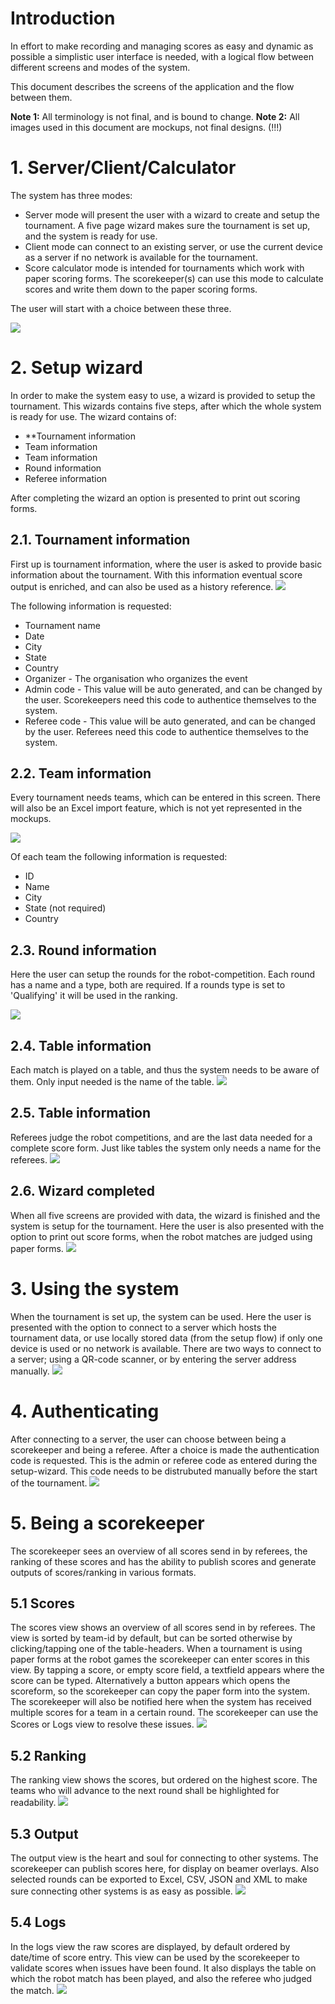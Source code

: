 # Introduction
In effort to make recording and managing scores as easy and dynamic as possible a simplistic user interface is needed, with a logical flow between different screens and modes of the system. 

This document describes the screens of the application and the flow between them.

**Note 1:** All terminology is not final, and is bound to change.
**Note 2:** All images used in this document are mockups, not final designs. (!!!)

# 1. Server/Client/Calculator

The system has three modes:
* Server mode will present the user with a wizard to create and setup the tournament. A five page wizard makes sure the tournament is set up, and the system is ready for use.
* Client mode can connect to an existing server, or use the current device as a server if no network is available for the tournament.
* Score calculator mode is intended for tournaments which work with paper scoring forms. The scorekeeper(s) can use this mode to calculate scores and write them down to the paper scoring forms.

The user will start with a choice between these three.

![](https://raw.githubusercontent.com/FirstLegoLeague/fllscoring/master/docs/user_interface/mockups/PNGs/01.%20Apptype%20choice.png)

# 2. Setup wizard
In order to make the system easy to use, a wizard is provided to setup the tournament. This wizards contains five steps, after which the whole system is ready for use. The wizard contains of:
* **Tournament information
* Team information
* Team information
* Round information
* Referee information

After completing the wizard an option is presented to print out scoring forms.

## 2.1. Tournament information
First up is tournament information, where the user is asked to provide basic information about the tournament. With this information eventual score output is enriched, and can also be used as a history reference.
![](https://raw.githubusercontent.com/FirstLegoLeague/fllscoring/master/docs/user_interface/mockups/PNGs/02.%20Wizard%20-%20Tournament.png)

The following information is requested:
* Tournament name
* Date
* City
* State
* Country
* Organizer - The organisation who organizes the event
* Admin code - This value will be auto generated, and can be changed by the user. Scorekeepers need this code to authentice themselves to the system.
* Referee code - This value will be auto generated, and can be changed by the user. Referees need this code to authentice themselves to the system.

## 2.2. Team information
Every tournament needs teams, which can be entered in this screen. There will also be an Excel import feature, which is not yet represented in the mockups.

![](https://raw.githubusercontent.com/FirstLegoLeague/fllscoring/master/docs/user_interface/mockups/PNGs/03.%20Wizard%20-%20Teams.png)

Of each team the following information is requested:
* ID
* Name
* City
* State (not required)
* Country

## 2.3. Round information
Here the user can setup the rounds for the robot-competition. Each round has a name and a type, both are required. If a rounds type is set to 'Qualifying' it will be used in the ranking.

![](https://raw.githubusercontent.com/FirstLegoLeague/fllscoring/master/docs/user_interface/mockups/PNGs/04.%20Wizard%20-%20Rounds.png)

## 2.4. Table information
Each match is played on a table, and thus the system needs to be aware of them. Only input needed is the name of the table.
![](https://raw.githubusercontent.com/FirstLegoLeague/fllscoring/master/docs/user_interface/mockups/PNGs/05.%20Wizard%20-%20Tables.png)

## 2.5. Table information
Referees judge the robot competitions, and are the last data needed for a complete score form. Just like tables the system only needs a name for the referees.
![](https://raw.githubusercontent.com/FirstLegoLeague/fllscoring/master/docs/user_interface/mockups/PNGs/06.%20Wizard%20-%20Referees.png)

## 2.6. Wizard completed
When all five screens are provided with data, the wizard is finished and the system is setup for the tournament. Here the user is also presented with the option to print out score forms, when the robot matches are judged using paper forms.
![](https://raw.githubusercontent.com/FirstLegoLeague/fllscoring/master/docs/user_interface/mockups/PNGs/07.%20Wizard%20-%20Completed.png)

# 3. Using the system
When the tournament is set up, the system can be used. Here the user is presented with the option to connect to a server which hosts the tournament data, or use locally stored data (from the setup flow) if only one device is used or no network is available. There are two ways to connect to a server; using a QR-code scanner, or by entering the server address manually.
![](https://raw.githubusercontent.com/FirstLegoLeague/fllscoring/master/docs/user_interface/mockups/PNGs/08.%20Client%20-%20Select%20connect%20type.png)

# 4. Authenticating
After connecting to a server, the user can choose between being a scorekeeper and being a referee. After a choice is made the authentication code is requested. This is the admin or referee code as entered during the setup-wizard. This code needs to be distrubuted manually before the start of the tournament.
![](https://raw.githubusercontent.com/FirstLegoLeague/fllscoring/master/docs/user_interface/mockups/PNGs/08.%20Client%20-%20Select%20connect%20type.png)

# 5. Being a scorekeeper
The scorekeeper sees an overview of all scores send in by referees, the ranking of these scores and has the ability to publish scores and generate outputs of scores/ranking in various formats.

## 5.1 Scores
The scores view shows an overview of all scores send in by referees. The view is sorted by team-id by default, but can be sorted otherwise by clicking/tapping one of the table-headers. When a tournament is using paper forms at the robot games the scorekeeper can enter scores in this view. By tapping a score, or empty score field, a textfield appears where the score can be typed. Alternatively a button appears which opens the scoreform, so the scorekeeper can copy the paper form into the system.
The scorekeeper will also be notified here when the system has received multiple scores for a team in a certain round. The scorekeeper can use the Scores or Logs view to resolve these issues.
![](https://raw.githubusercontent.com/FirstLegoLeague/fllscoring/master/docs/user_interface/mockups/PNGs/13.%20Scorekeeper%20-%20Scores.png)

## 5.2 Ranking
The ranking view shows the scores, but ordered on the highest score. The teams who will advance to the next round shall be highlighted for readability.
![](https://raw.githubusercontent.com/FirstLegoLeague/fllscoring/master/docs/user_interface/mockups/PNGs/14.%20Scorekeeper%20-%20Ranking.png)

## 5.3 Output
The output view is the heart and soul for connecting to other systems. The scorekeeper can publish scores here, for display on beamer overlays. Also selected rounds can be exported to Excel, CSV, JSON and XML to make sure connecting other systems is as easy as possible.
![](https://raw.githubusercontent.com/FirstLegoLeague/fllscoring/master/docs/user_interface/mockups/PNGs/15.%20Scorekeeper%20-%20Output.png)

## 5.4 Logs
In the logs view the raw scores are displayed, by default ordered by date/time of score entry. This view can be used by the scorekeeper to validate scores when issues have been found. It also displays the table on which the robot match has been played, and also the referee who judged the match.
![](https://raw.githubusercontent.com/FirstLegoLeague/fllscoring/master/docs/user_interface/mockups/PNGs/16.%20Scorekeeper%20-%20Logs.png)